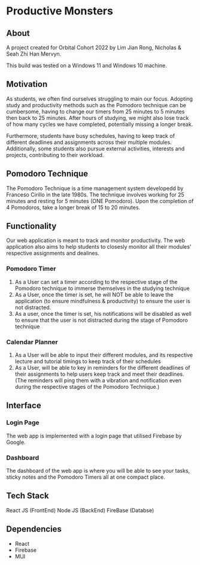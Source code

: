 # Productive Monsters


## About

A project created for Orbital Cohort 2022 by Lim Jian Rong, Nicholas & Seah Zhi Han Mervyn.

This build was tested on a Windows 11 and Windows 10 machine.


## Motivation

As students, we often find ourselves struggling to main our focus. Adopting study and productivity methods such as the Pomodoro technique can be cumbersome, having to change our timers from 25 minutes to 5 minutes then back to 25 minutes. After hours of studying, we might also lose track of how many cycles we have completed, potentially missing a longer break.

Furthermore, students have busy schedules, having to keep track of different deadlines and assignments across their multiple modules. Additionally, some students also pursue external activities, interests and projects, contributing to their workload. 


## Pomodoro Technique

The Pomodoro Technique is a time management system developedd by Franceso Cirillo in the late 1980s. The technique involves working for 25 minutes and resting for 5 minutes (ONE Pomodoro). Upon the completion of 4 Pomodoros, take a longer break of 15 to 20 minutes.


## Functionality

Our web application is meant to track and monitor productivity. The web application also aims to help students to closesly monitor all their modules' respective assignments and dealines.

### Pomodoro Timer

1.	As a User can set a timer according to the respective stage of the Pomodoro technique to immerse themselves in the studying technique
2.	As a User, once the timer is set, he will NOT be able to leave the application (to ensure mindfulness & productivity) to ensure the user is not distracted.
3.	As a user, once the timer is set, his notifications will be disabled as well to ensure that the user is not distracted during the stage of Pomodoro technique

### Calendar Planner

1.	As a User will be able to input their different modules, and its respective lecture and tutorial timings to keep track of their schedules
2.	As a User, will be able to key in reminders for the different deadlines of their assignments to help users keep track and meet their deadlines. (The reminders will ping them with a vibration and notification even during the respective stages of the Pomodoro Technique.)

## Interface

### Login Page

The web app is implemented with a login page that utilised Firebase by Google.

### Dashboard

The dashboard of the web app is where you will be able to see your tasks, sticky notes and the Pomodoro Timers all at one compact place.



## Tech Stack
React JS (FrontEnd)
Node JS (BackEnd)
FireBase (Databse)



## Dependencies
- React
- Firebase
- MUI
